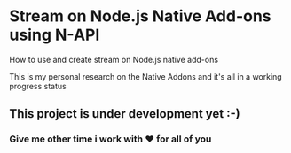 # Stream on Node.js Native Add-ons using N-API

How to use and create stream on Node.js native add-ons



This is my personal research on the Native Addons and it's all in a working progress status

## This project is under development yet :-) 
### Give me other time i work with :heart: for all of you
